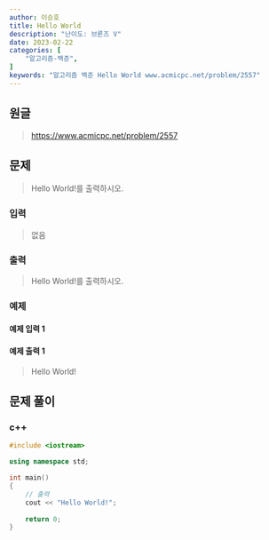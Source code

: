 ```yaml
---
author: 이승호
title: Hello World
description: "난이도: 브론즈 V"
date: 2023-02-22
categories: [
    "알고리즘-백준",
]
keywords: "알고리즘 백준 Hello World www.acmicpc.net/problem/2557"
---
```


## 원글
> https://www.acmicpc.net/problem/2557

## 문제

> Hello World!를 출력하시오.

### 입력

> 없음

### 출력

> Hello World!를 출력하시오.

### 예제

#### 예제 입력 1

> 

#### 예제 출력 1

> Hello World!

## 문제 풀이

### c++
```c++
#include <iostream>

using namespace std;

int main()
{
    // 출력
    cout << "Hello World!";
    
    return 0;
}
```